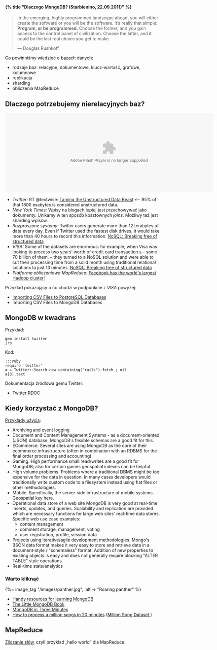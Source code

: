 #### {% title "Dlaczego MongoDB? (Starbienino, 22.09.2011)" %}

<blockquote>
 <p>
  In the emerging, highly programmed landscape ahead, you will either
  create the software or you will be the software. It’s really that
  simple: <b>Program, or be programmed.</b> Choose the former, and you gain
  access to the control panel of civilization. Choose the latter, and it
  could be the last real choice you get to make.
 </p>
 <p class="author">— Douglas Rushkoff</p>
</blockquote>

Co powinniśmy wiedzieć o bazach danych:

* rodzaje baz: relacyjne, dokumentowe, klucz-wartość, grafowe, kolumnowe
* replikacja
* sharding
* obliczenia MapReduce


## Dlaczego potrzebujemy nierelacyjnych baz?

<embed pluginspage="http://www.macromedia.com/go/getflashplayer"
  src="{%= to('EMCTicker2010Web.swf') %}"
  width="674" height="258"
  type="application/x-shockwave-flash"
  bgcolor="#ffffff" wmode="transparent" quality="high">
</embed>

* *Twitter:* RT @textwise:
  [Taming the Unstructured Data Beast](https://twitter.com/#!/theideaworks/status/10992528410)
  <– 95% of that 1800 exabytes is considered unstructured data.
* *New York Times:*
  Wpisy na blogach lepiej jest przechowywać jako dokumenty.
  Unikamy w ten sposób kosztownych *joins*. Możliwy też jest sharding
  wpisów.
* *Rozproszone systemy:*
  Twitter users generate more than 12 terabytes of data every day.
  Even if Twitter used the fastest disk drives,
  it would take more than 40
  hours to record this information.
  [NoSQL: Breaking free of structured data](http://www.itworld.com/data-centerservers/172477/nosql-breaking-free-structured-data)
* *VISA:* Some of the datasets are enormous: for example, when Visa was
  looking to process two years' worth of credit card transaction s –
  some 70 billion of them, – they turned to a NoSQL solution and were
  able to cut their processing time from a solid month using
  traditional relational solutions to just 13 minutes.
  [NoSQL: Breaking free of structured data](http://www.itworld.com/data-centerservers/172477/nosql-breaking-free-structured-data)
* *Platforma obliczeniowa MapReduce:*
  [Facebook has the world's largest Hadoop cluster!](http://hadoopblog.blogspot.com/2010/05/facebook-has-worlds-largest-hadoop.html)

Przykład pokazujący o co chodzi w podpunkcie z *VISA* powyżej:

* [Importing CSV Files to PostgreSQL Databases](http://www.ensode.net/postgresql_csv_import.html)
* Importing CSV Files to MongoDB Databases


## MongoDB w kwadrans

Przykład:

    gem install twitter
    irb

Kod:

    :::ruby
    require 'twitter'
    a = Twitter::Search.new.containing("rails").fetch ; nil
    a[0].text

Dokumentacja źródłowa gemu Twitter:

* [Twitter RDOC](http://rdoc.info/gems/twitter/1.6.2/Twitter/Search)


## Kiedy korzystać z MongoDB?

[Przykłady użycia](http://www.mongodb.org/display/DOCS/Use+Cases):

* Archiving and event logging
* Document and Content Management Systems - as a document-oriented
  (JSON) database, MongoDB's flexible schemas are a good fit for this.
* ECommerce. Several sites are using MongoDB as the core of their
  ecommerce infrastructure (often in combination with an RDBMS for the
  final order processing and accounting).
* Gaming. High performance small read/writes are a good fit for
  MongoDB; also for certain games geospatial indexes can be helpful.
* High volume problems.  Problems where a traditional DBMS might be
  too expensive for the data in question.  In many cases developers
  would traditionally write custom code to a filesystem instead using
  flat files or other methodologies.
* Mobile. Specifically, the server-side infrastructure of mobile
  systems. Geospatial key here.
* Operational data store of a web site MongoDB is very good at
  real-time inserts, updates, and queries. Scalability and replication
  are provided which are necessary functions for large web sites'
  real-time data stores. Specific web use case examples:
  - content management
  - comment storage, management, voting
  - user registration, profile, session data
* Projects using iterative/agile development methodologies.  Mongo's
  BSON data format makes it very easy to store and retrieve data in a
  document-style / "schemaless" format. Addition of new properties to
  existing objects is easy and does not generally require blocking
  "ALTER TABLE" style operations.
* Real-time stats/analytics



### Warto kliknąć

{%= image_tag "/images/panther.jpg", :alt => "Roaring panther" %}

* [Handy resources for learning MongoDB](http://mongly.com/)
* [The Little MongoDB Book](http://openmymind.net/mongodb.pdf)
* [MongoDB in Three Minutes](http://kylebanker.com/blog/2009/11/mongodb-in-three-minutes/)
* [How to process a million songs in 20 minutes](http://musicmachinery.com/2011/09/04/how-to-process-a-million-songs-in-20-minutes/) ([Million Song Dataset ](http://labrosa.ee.columbia.edu/millionsong/))


## MapReduce

[Zliczanie słów](http://csillustrated.berkeley.edu/PDFs/mapreduce-example.pdf),
czyli przykład „hello world” dla MapReduce.
